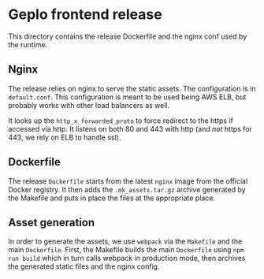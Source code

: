 # Geplo frontend release

This directory contains the release Dockerfile and the nginx conf used by the runtime.

## Nginx

The release relies on nginx to serve the static assets. The configuration is in `default.conf`.
This configuration is meant to be used being AWS ELB, but probably works with other load balancers as well.

It looks up the `http_x_forwarded_proto` to force redirect to the https if accessed via http.
It listens on both 80 and 443 with http (and *not* https for 443, we rely on ELB to handle ssl).

## Dockerfile

The release `Dockerfile` starts from the latest `nginx` image from the official Docker registry.
It then adds the `.mk_assets.tar.gz` archive generated by the Makefile and puts in place the files at the
appropriate place.

## Asset generation

In order to generate the assets, we use `webpack` via the `Makefile` and the main `Dockerfile`.
First, the Makefile builds the main `Dockerfile` using `npm run build` which in turn calls webpack in production mode,
then archives the generated static files and the nginx config.
